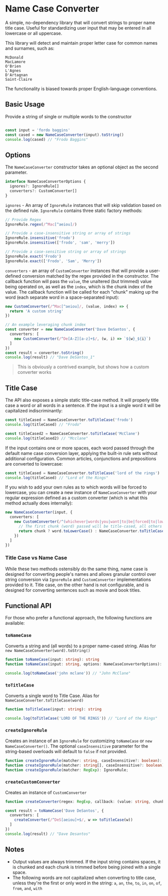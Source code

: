 # Name Case Converter

A simple, no-dependency library that will convert strings to proper name title case. Useful for standardizing user input that may be entered in all lowercase or all uppercase.

This library will detect and maintain proper letter case for common names and surnames, such as:

```
McDonald
MacLamore
O'Brien
L'Agnes
D'Artagnan
Saint-Claire
```

The functionality is biased towards proper English-language conventions.

## Basic Usage

Provide a string of single or multiple words to the constructor

```typescript

const input = 'fordo baggins'
const cased = new NameCaseConverter(input).toString()
console.log(cased) // "Frodo Baggins"

```

## Options

The `NameCaseConverter` constructor takes an optional object as the second parameter.

```typescript
interface NameCaseConverterOptions {
  ignores?: IgnoreRule[]
  converters?: CustomConverter[]
}
```

`ignores` - An array of `IgnoreRule` instances that will skip validation based on the defined rule. `IgnoreRule` contains three static factory methods:

```typescript
// Provide Regex
IgnoreRule.regex(/^Mac[^aeiou]/)

// Provide a case-insensitive string or array of strings
IgnoreRule.insensitive('frodo')
IgnoreRule.insensitive(['frodo', 'sam', 'merry'])

// Provide a case-sensitive string or array of strings
IgnoreRule.exact('Frodo')
IgnoreRule.exact(['Frodo', 'Sam', 'Merry'])
```
`converters` - an array of `CustomConverter` instances that will provide a user-defined conversion matched by the regex provided in the constructor. The callback function will pass the `value`, the unaltered (but trimmed) value being operated on, as well as the `index`, which is the chunk index of the value. The callback function will be called for each "chunk" making up the word (each separate word in a space-separated input):

```typescript
new CustomConverter(/^Mac[^aeiou]/, (value, index) => {
  return 'A custom string'
})

// An example leveraging chunk index
const converter = new NameCaseConverter('Dave DeSantos', {
  converters: [
    new CustomConverter(/^De[A-Z][a-z]+$/, (w, i) => `${w}_${i}`)
  ]
})
const result = converter.toString()
console.log(result) // "Dave DeSantos_1"
```

> This is obviously a contrived example, but shows how a custom converter works

## Title Case

The API also exposes a simple static title-case method. It will properly title case a word or all words in a sentence. If the input is a single word it will be capitalized indiscriminantly:

```typescript
const titleCased = NameCaseConverter.toTitleCase('frodo')
console.log(titleCased) // "Frodo"

const titleCased2 = NameCaseConverter.toTitleCase('McClane')
console.log(titleCased2) // "Mcclane"
```

If the input contains one or more spaces, each word passed through the default name case conversion layer, applying the  built-in rule sets without additional configuration. Common articles, conjunctions and prepositions are converted to lowercase:

```typescript
const titleCased = NameCaseConverter.toTitleCase('lord of the rings')
console.log(titleCased) // "Lord of the Rings"
```

If you wish to add your own rules as to which words will be forced to lowercase, you can create a new instance of `NameCaseConverter` with your regular expression defined as a custom converter (which is what this method actually does internally):

```typescript
new NameCaseConverter(input, {
  converters: [
    new CustomConverter(/^(whichever|words|you|want|to|be|forced|to|lowercase)$/i, (word, chunk) => {
      // The first chunk (word) passed will be title-cased, all others will be converted to lowercase
      return chunk ? word.toLowerCase() : NameCaseConverter.toTitleCase(word)
    })
  ]
})
```

### Title Case vs Name Case

While these two methods ostensibly do the same thing, name case is designed for converting people's names and allows granular control over string conversion via `IgnoreRule` and `CustomConverter` implementations provided to it. Title case, on the other hand is not configurable, and is designed for converting sentences such as movie and book titles.
## Functional API

For those who prefer a functional approach, the following functions are available:

### `toNameCase`
Converts a string and (all words) to a proper name-cased string. Alias for `new NameCaseConverter(word).toString()`

```typescript
function toNameCase(input: string): string
function toNameCase(input: string, options: NameCaseConverterOptions): string

console.log(toNameCase('john mclane')) // "John McClane"
```

### `toTitleCase`
Converts a single word to Title Case. Alias for `NameCaseConverter.toTitleCase(word)`

```typescript
function toTitleCase(input: string): string

console.log(toTitleCase('LORD OF THE RINGS')) // "Lord of the Rings"
```

### `createIgnoreRule`
Creates an instance of an `IgnoreRule` for customizing `toNameCase` or `new NameCaseConverter()`. The optional `caseInsensitive` parameter for the string-based overloads will default to `false` if not provided.

```typescript
function createIgnoreRule(matcher: string, caseInsensitive?: boolean): IgnoreRule;
function createIgnoreRule(matcher: string[], caseInsensitive?: boolean): IgnoreRule;
function createIgnoreRule(matcher: RegExp): IgnoreRule;
```

### `createCustomConverter`
Creates an instance of `CustomConverter`
```typescript
function createConverter(regex: RegExp, callback: (value: string, chunkIndex: number) => string): CustomConverter;

const result = toNameCase('Dave DeSantos', {
  converters: [
    createConverter(/^DeS[aeiou]+$/, w => toTitleCase(w))
  ]
})
console.log(result) // "Dave Desantos"
```

## Notes

* Output values are always trimmed. If the input string contains spaces, it is chunked and each chunk is trimmed before being joined with a single space.
* The following words are not capitalized when converting to title case, unless they're the first or only word in the string: `a`, `an`, `the`, `to`, `in`, `on`, `of`, `from`, `and`, `with`